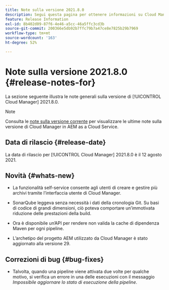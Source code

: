 ```yaml
---
title: Note sulla versione 2021.8.0
description: Segui questa pagina per ottenere informazioni su Cloud Manager 2021.8.0.
feature: Release Information
exl-id: 8b402d09-87f6-4e46-a5cc-46a5ffc3cd3b
source-git-commit: 200366e5db92b7ffc79b7a47ce8e7825b29b7969
workflow-type: tm+mt
source-wordcount: '163'
ht-degree: 52%

---
```


# Note sulla versione 2021.8.0 {#release-notes-for}

La sezione seguente illustra le note generali sulla versione di [!UICONTROL Cloud Manager] 2021.8.0.

>[!NOTE]
>Consulta le [note sulla versione corrente](https://experienceleague.adobe.com/docs/experience-manager-cloud-service/onboarding/getting-access/release-notes-cloud-manager/release-notes-cm-current.html?lang=en#getting-access) per visualizzare le ultime note sulla versione di Cloud Manager in AEM as a Cloud Service.

## Data di rilascio {#release-date}

La data di rilascio per [!UICONTROL Cloud Manager] 2021.8.0 è il 12 agosto 2021.


## Novità {#whats-new}

* La funzionalità self-service consente agli utenti di creare e gestire più archivi tramite l’interfaccia utente di Cloud Manager.

* SonarQube leggeva senza necessità i dati della cronologia Git. Su basi di codice di grandi dimensioni, ciò poteva comportare un’immotivata riduzione delle prestazioni della build.

* Ora è disponibile un’API per rendere non valida la cache di dipendenza Maven per ogni pipeline.

* L’archetipo del progetto AEM utilizzato da Cloud Manager è stato aggiornato alla versione 29.

## Correzioni di bug {#bug-fixes}

* Talvolta, quando una pipeline viene attivata due volte per qualche motivo, si verifica un errore in una delle esecuzioni con il messaggio *Impossibile aggiornare lo stato di esecuzione della pipeline*.
